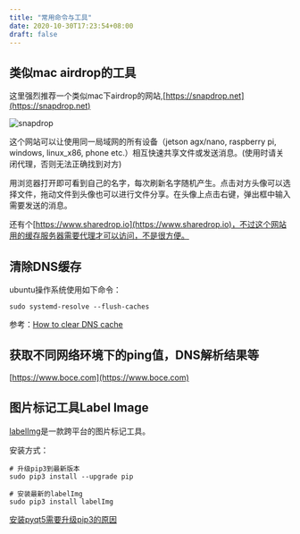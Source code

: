 ```yaml
---
title: "常用命令与工具"
date: 2020-10-30T17:23:54+08:00
draft: false
---
```


## 类似mac airdrop的工具

这里强烈推荐一个类似mac下airdrop的网站,[https://snapdrop.net](https://snapdrop.net)

![snapdrop](/blog/img/202010/usage-commands/snapdrop.png)

这个网站可以让使用同一局域网的所有设备（jetson agx/nano, raspberry pi, windows, linux_x86, phone etc.）相互快速共享文件或发送消息。(使用时请关闭代理，否则无法正确找到对方)

用浏览器打开即可看到自己的名字，每次刷新名字随机产生。点击对方头像可以选择文件，拖动文件到头像也可以进行文件分享。在头像上点击右键，弹出框中输入需要发送的消息。


还有个[https://www.sharedrop.io](https://www.sharedrop.io)，不过这个网站用的缓存服务器需要代理才可以访问，不是很方便。

## 清除DNS缓存

ubuntu操作系统使用如下命令：
```
sudo systemd-resolve --flush-caches
```

参考：[How to clear DNS cache](https://www.ispsystem.com/news/clear-dns-cache)

## 获取不同网络环境下的ping值，DNS解析结果等

[https://www.boce.com](https://www.boce.com)


## 图片标记工具Label Image

[labelImg](https://github.com/tzutalin/labelImg)是一款跨平台的图片标记工具。

安装方式：
```
# 升级pip3到最新版本
sudo pip3 install --upgrade pip

# 安装最新的labelImg
sudo pip3 install labelImg
```

[安装pyqt5需要升级pip3的原因](https://stackoverflow.com/questions/59711301/install-pyqt5-5-14-1-on-linux/59712128)

